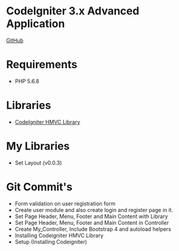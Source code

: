 # CodeIgniter 3.x Advanced Application

[GitHub](https://github.com/jeevan15498/CodeIgniter-Advanced-Application)

# Requirements

*  PHP 5.6.8

# Libraries

- [CodeIgniter HMVC Library](https://bitbucket.org/wiredesignz/codeigniter-modular-extensions-hmvc/src/codeigniter-3.x/)

# My Libraries

- Set Layout (v0.0.3)

# Git Commit's

- Form validation on user registration form
- Create user module and also create login and register page in it.
- Set Page Header, Menu, Footer and Main Content with Library
- Set Page Header, Menu, Footer and Main Content in Controller
- Create My_Controller, Include Bootstrap 4 and autoload helpers
- Installing Codeigniter HMVC Library
- Setup (Installing Codeigniter)
